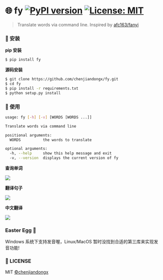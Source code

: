 # 🌐 fy [![PyPI version](https://badge.fury.io/py/fy.svg)](https://badge.fury.io/py/fy) [![License: MIT](https://img.shields.io/badge/License-MIT-green.svg)](https://opensource.org/licenses/MIT)

> Translate words via command line. Inspired by [afc163/fanyi](https://github.com/afc163/fanyi)

### 🔰 安装

**pip 安装**
```bash
$ pip install fy
```

**源码安装**
```bash
$ git clone https://github.com/chenjiandongx/fy.git
$ cd fy
$ pip install -r requirements.txt
$ python setup.py install
```

### 📝 使用
```bash
usage: fy [-h] [-v] [WORDS [WORDS ...]]

Translate words via command line

positional arguments:
  WORDS          the words to translate

optional arguments:
  -h, --help     show this help message and exit
  -v, --version  displays the current version of fy
```

**查询单词**

![](https://user-images.githubusercontent.com/19553554/51674216-08731680-200b-11e9-8423-311098ae5341.png)


**翻译句子**

![](https://user-images.githubusercontent.com/19553554/51674447-9bac4c00-200b-11e9-9732-e14143031277.png)


**中文翻译**

![](https://user-images.githubusercontent.com/19553554/51674339-5556ed00-200b-11e9-8ff9-64a2c0a92a89.png)

### Easter Egg 🥚

Windows 系统下支持发音喔，Linux/MacOS 暂时没找到合适的第三库来实现发音功能!

### 📃 LICENSE

MIT [©chenjiandongx](https://github.com/chenjiandongx)

